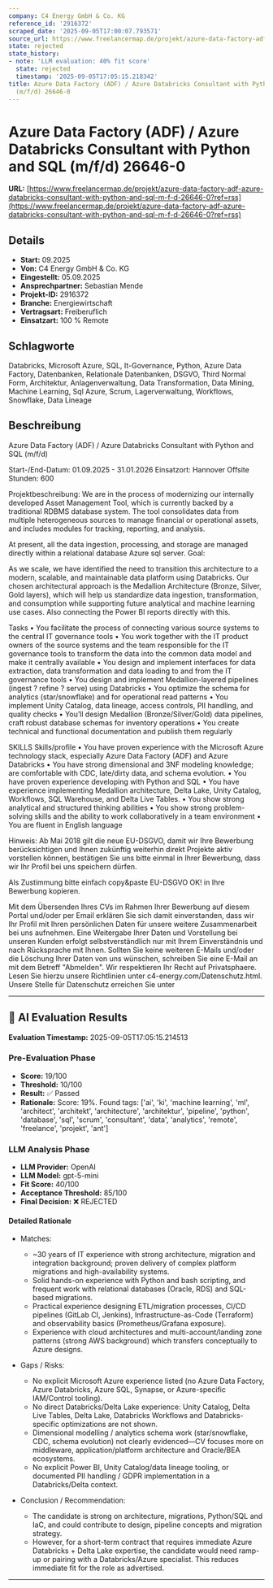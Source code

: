 ```yaml
---
company: C4 Energy GmbH & Co. KG
reference_id: '2916372'
scraped_date: '2025-09-05T17:00:07.793571'
source_url: https://www.freelancermap.de/projekt/azure-data-factory-adf-azure-databricks-consultant-with-python-and-sql-m-f-d-26646-0?ref=rss
state: rejected
state_history:
- note: 'LLM evaluation: 40% fit score'
  state: rejected
  timestamp: '2025-09-05T17:05:15.218342'
title: Azure Data Factory (ADF) / Azure Databricks Consultant with Python and SQL
  (m/f/d) 26646-0
---
```



# Azure Data Factory (ADF) / Azure Databricks Consultant with Python and SQL (m/f/d) 26646-0
**URL:** [https://www.freelancermap.de/projekt/azure-data-factory-adf-azure-databricks-consultant-with-python-and-sql-m-f-d-26646-0?ref=rss](https://www.freelancermap.de/projekt/azure-data-factory-adf-azure-databricks-consultant-with-python-and-sql-m-f-d-26646-0?ref=rss)
## Details
- **Start:** 09.2025
- **Von:** C4 Energy GmbH & Co. KG
- **Eingestellt:** 05.09.2025
- **Ansprechpartner:** Sebastian Mende
- **Projekt-ID:** 2916372
- **Branche:** Energiewirtschaft
- **Vertragsart:** Freiberuflich
- **Einsatzart:** 100
                                                % Remote

## Schlagworte
Databricks, Microsoft Azure, SQL, It-Governance, Python, Azure Data Factory, Datenbanken, Relationale Datenbanken, DSGVO, Third Normal Form, Architektur, Anlagenverwaltung, Data Transformation, Data Mining, Machine Learning, Sql Azure, Scrum, Lagerverwaltung, Workflows, Snowflake, Data Lineage

## Beschreibung
Azure Data Factory (ADF) / Azure Databricks Consultant with Python and SQL (m/f/d)

Start-/End-Datum: 01.09.2025 - 31.01.2026
Einsatzort: Hannover
Offsite Stunden: 600

Projektbeschreibung:
We are in the process of modernizing our internally developed Asset Management Tool, which is currently backed by a traditional RDBMS database system. The tool consolidates data from multiple heterogeneous sources to manage financial or operational assets, and includes modules for tracking, reporting, and analysis.

At present, all the data ingestion, processing, and storage are managed directly within a relational database Azure sql server.
Goal:

As we scale, we have identified the need to transition this architecture to a modern, scalable, and maintainable data platform using Databricks.
Our chosen architectural approach is the Medallion Architecture (Bronze, Silver, Gold layers), which will help us standardize data ingestion, transformation, and consumption while supporting future analytical and machine learning use cases.
Also connecting the Power BI reports directly with this.

Tasks
• You facilitate the process of connecting various source systems to the central IT governance tools
• You work together with the IT product owners of the source systems and the team responsible for the IT governance tools to transform the data into the common data model and make it centrally available
• You design and implement interfaces for data extraction, data transformation and data loading to and from the IT governance tools
• You design and implement Medallion-layered pipelines (ingest ? refine ? serve) using Databricks
• You optimize the schema for analytics (star/snowflake) and for operational read patterns
• You implement Unity Catalog, data lineage, access controls, PII handling, and quality checks
• You’ll design Medallion (Bronze/Silver/Gold) data pipelines, craft robust database schemas for inventory operations
• You create technical and functional documentation and publish them regularly

SKILLS
Skills/profile
• You have proven experience with the Microsoft Azure technology stack, especially Azure Data Factory (ADF) and Azure Databricks • You have strong dimensional and 3NF modeling knowledge; are comfortable with CDC, late/dirty data, and schema evolution.
• You have proven experience developing with Python and SQL • You have experience implementing Medallion architecture, Delta Lake, Unity Catalog, Workflows, SQL Warehouse, and Delta Live Tables.
• You show strong analytical and structured thinking abilities • You show strong problem-solving skills and the ability to work collaboratively in a team environment • You are fluent in English language

Hinweis:
Ab Mai 2018 gilt die neue EU-DSGVO, damit wir Ihre Bewerbung berücksichtigen und Ihnen zukünftig weiterhin direkt Projekte aktiv vorstellen können, bestätigen Sie uns bitte einmal in Ihrer Bewerbung, dass wir Ihr Profil bei uns speichern dürfen.

Als Zustimmung bitte einfach copy&paste EU-DSGVO OK! in Ihre Bewerbung kopieren.

Mit dem Übersenden Ihres CVs im Rahmen Ihrer Bewerbung auf diesem Portal und/oder per Email erklären Sie sich damit einverstanden, dass wir Ihr Profil mit Ihren persönlichen Daten für unsere weitere Zusammenarbeit bei uns aufnehmen. Eine Weitergabe Ihrer Daten und Vorstellung bei unseren Kunden erfolgt selbstverständlich nur mit Ihrem Einverständnis und nach Rücksprache mit Ihnen.
Sollten Sie keine weiteren E-Mails und/oder die Löschung Ihrer Daten von uns wünschen, schreiben Sie eine E-Mail an mit dem Betreff "Abmelden". Wir respektieren Ihr Recht auf Privatsphaere. Lesen Sie hierzu unsere Richtlinien unter c4-energy.com/Datenschutz.html. Unsere Stelle für Datenschutz erreichen Sie unter

---

## 🤖 AI Evaluation Results

**Evaluation Timestamp:** 2025-09-05T17:05:15.214513

### Pre-Evaluation Phase
- **Score:** 19/100
- **Threshold:** 10/100
- **Result:** ✅ Passed
- **Rationale:** Score: 19%. Found tags: ['ai', 'ki', 'machine learning', 'ml', 'architect', 'architekt', 'architecture', 'architektur', 'pipeline', 'python', 'database', 'sql', 'scrum', 'consultant', 'data', 'analytics', 'remote', 'freelance', 'projekt', 'ant']

### LLM Analysis Phase
- **LLM Provider:** OpenAI
- **LLM Model:** gpt-5-mini
- **Fit Score:** 40/100
- **Acceptance Threshold:** 85/100
- **Final Decision:** ❌ REJECTED

#### Detailed Rationale
- Matches:
  - ~30 years of IT experience with strong architecture, migration and integration background; proven delivery of complex platform migrations and high-availability systems.
  - Solid hands-on experience with Python and bash scripting, and frequent work with relational databases (Oracle, RDS) and SQL-based migrations.
  - Practical experience designing ETL/migration processes, CI/CD pipelines (GitLab CI, Jenkins), Infrastructure-as-Code (Terraform) and observability basics (Prometheus/Grafana exposure).
  - Experience with cloud architectures and multi-account/landing zone patterns (strong AWS background) which transfers conceptually to Azure designs.

- Gaps / Risks:
  - No explicit Microsoft Azure experience listed (no Azure Data Factory, Azure Databricks, Azure SQL, Synapse, or Azure-specific IAM/Control tooling).
  - No direct Databricks/Delta Lake experience: Unity Catalog, Delta Live Tables, Delta Lake, Databricks Workflows and Databricks-specific optimizations are not shown.
  - Dimensional modelling / analytics schema work (star/snowflake, CDC, schema evolution) not clearly evidenced—CV focuses more on middleware, application/platform architecture and Oracle/BEA ecosystems.
  - No explicit Power BI, Unity Catalog/data lineage tooling, or documented PII handling / GDPR implementation in a Databricks/Delta context.

- Conclusion / Recommendation:
  - The candidate is strong on architecture, migrations, Python/SQL and IaC, and could contribute to design, pipeline concepts and migration strategy.
  - However, for a short-term contract that requires immediate Azure Databricks + Delta Lake expertise, the candidate would need ramp-up or pairing with a Databricks/Azure specialist. This reduces immediate fit for the role as advertised.

---

